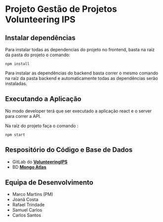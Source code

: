 # **Projeto Gestão de Projetos Volunteering IPS**

## **Instalar dependências**

Para instalar todas as dependencias do projeto no frontend, basta na raíz da 
pasta do projeto o comando:

`npm install`

Para instalar as dependências do backend basta correr o mesmo comando na raíz 
da pasta backend e automaticamente todas as dependências serão instaladas.

## **Executando a Aplicação**

No modo developer terá que ser executado a aplicação react e o server para correr a API.

Na raiz do projeto faça o comando :

`npm start`


## **Respositório do Código e Base de Dados**

- GitLab do **[VolunteeringIPS](https://gitlab.com/iRazerXY/Volunteering-IPS)**
- BD **[Mongo Atlas](https://cloud.mongodb.com/v2/5ea2b0db5b9a285228c4c3c2#clusters)**

## **Equipa de Desenvolvimento**

- Marco Martins (PM)
- Joanã Costa
- Rafael Trindade
- Samuel Carlos
- Carlos Santos